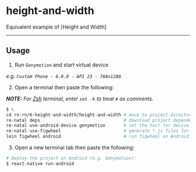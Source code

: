 height-and-width
================

Equivalent example of [Height and Width]

-------------------------------------------------------------------------------

Usage
-----

1. Run `Genymotion` and start virtual device

  _e.g. `Custom Phone - 6.0.0 - API 23 - 768x1280`._

2. Open a terminal then paste the following:

  _**NOTE:** For [Zsh] terminal, enter `set -k` to treat `#` as comments._

  ``` bash
  $ \
  cd rn-rn/6-height-and-width/height-and-width # move to project directory
  re-natal deps                                # download project dependencies
  re-natal use-android-device genymotion       # set the host for device type
  re-natal use-figwheel                        # generate *.js files for figwheel
  lein figwheel android                        # run figwheel on Android device (e.g. Genymotion)
  ```

3. Open a new terminal tab then paste the following:

  ``` bash
  # Deploy the project on Android (e.g. Genymotion):
  $ react-native run-android
  ```

[Height-And-Width]: https://facebook.github.io/react-native/docs/height-and-width.html
[Zsh]: http://www.zsh.org
